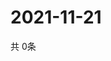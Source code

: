 # 2021-11-21
  共 0条

  <!-- BEGIN -->
  <!-- 最后更新时间Sun Nov 21 2021 05:02:41 GMT+0000 (Coordinated Universal Time) -->
  
  <!-- END -->
  
  